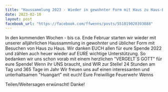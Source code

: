```yaml
---
title: "Haussammlung 2023 - Wieder in gewohnter Form mit Haus zu Haus-Besuche"
date: 2023-02-10
layout: post
facebook_url: "https://facebook.com/ffwenns/posts/551019020393888"
---
```


In den kommenden Wochen - bis ca. Ende Februar starten wir wieder mit unserer alljährlichen Haussammlung in gewohnter und üblicher Form mit Besuchen von Haus zu Haus. Wir danken EUCH allen für eure Spende 2022 und zählen auch heuer wieder auf EURE wichtige Unterstützung. So bedanken wir uns schon vorab mit einem herzlichen "VERGELT´S GOTT" für eure Spende! 
Wenn ihr UNS braucht, sind WIR zur Stelle! 24 Stunden am Tag und 365 Tage im Jahr 
Wir freuen uns auf einen interessanten und unterhaltsamen "Huangart" mit euch! 
Eure Freiwillige Feuerwehr Wenns 

Teilen/Weitersagen erwünscht! Danke!